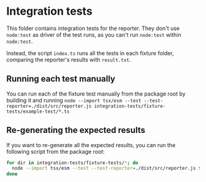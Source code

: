 # Integration tests

This folder contains integration tests for the reporter. They don't use `node:test` as driver of the test runs, as you can't run `node:test` within `node:test`.

Instead, the script `index.ts` runs all the tests in each fixture folder, comparing the reporter's results with `result.txt`.

## Running each test manually

You can run each of the fixture test manually from the package root by building it and running `node --import tsx/esm --test --test-reporter=./dist/src/reporter.js integration-tests/fixture-tests/example-test/*.ts`

## Re-generating the expected results

If you want to re-generate all the expected results, you can run the following script from the package root:

```bash
for dir in integration-tests/fixture-tests/*; do
  node --import tsx/esm --test --test-reporter=./dist/src/reporter.js $dir/*.ts --color > $dir/result.txt
done
```
